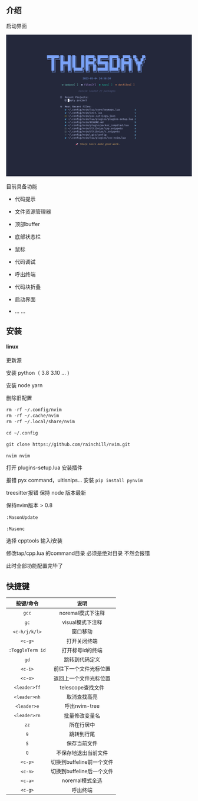 ## 介绍

启动界面

<img title="" src="./doc/img/dashborad.png" alt="" data-align="center">

目前具备功能

- 代码提示

- 文件资源管理器

- 顶部buffer

- 底部状态栏

- 鼠标

- 代码调试

- 呼出终端

- 代码块折叠

- 启动界面

- ... ...

## 安装

#### linux

更新源

安装 python（ 3.8 3.10 … )

安装 node yarn

删除旧配置

```
rm -rf ~/.config/nvim
rm -rf ~/.cache/nvim
rm -rf ~/.local/share/nvim
```

`cd ~/.config`

`git clone https://github.com/rainchill/nvim.git`

`nvim nvim`

打开 plugins-setup.lua 安装插件

报错 pyx command，ultisnips... 安装 `pip install pynvim`

treesitter报错 保持 node 版本最新

保持nvim版本 > 0.8

`:MasonUpdate`

`:Masonc`

选择 cpptools  输入i安装

修改tap/cpp.lua 的command目录 必须是绝对目录 不然会报错

此时全部功能配置完毕了

## 快捷键

| 按键/命令            | 说明                |
|:----------------:|:-----------------:|
| `gcc`            | noremal模式下注释      |
| `gc`             | visual模式下注释       |
| `<c-h/j/k/l>`    | 窗口移动              |
| `<c-g>`          | 打开关闭终端            |
| `:ToggleTerm id` | 打开标号id的终端         |
| `gd`             | 跳转到代码定义           |
| `<c-i>`          | 前往下一个文件光标位置       |
| `<c-o>`          | 返回上一个文件光标位置       |
| `<leader>ff`     | telescope查找文件     |
| `<leader>nh`     | 取消查找高亮            |
| `<leader>e`      | 呼出nvim-tree       |
| `<leader>rn`     | 批量修改变量名           |
| `zz`             | 所在行居中             |
| `9`              | 跳转到行尾             |
| `S`              | 保存当前文件            |
| `Q`              | 不保存地退出当前文件        |
| `<c-p>`          | 切换到buffeline前一个文件 |
| `<c-n>`          | 切换到buffeline后一个文件 |
| `<c-a>`          | noremal模式全选       |
| `<c-g>`          | 呼出终端              |
